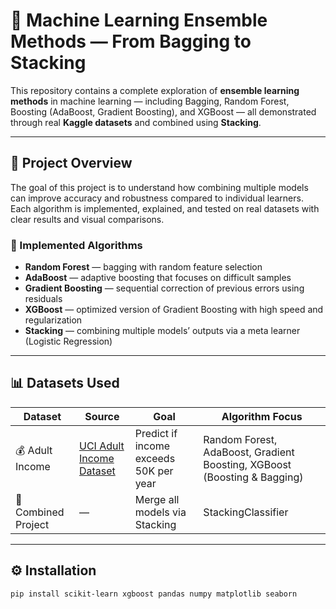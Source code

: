 # 🧠 Machine Learning Ensemble Methods — From Bagging to Stacking

This repository contains a complete exploration of **ensemble learning methods** in machine learning — including Bagging, Random Forest, Boosting (AdaBoost, Gradient Boosting), and XGBoost — all demonstrated through real **Kaggle datasets** and combined using **Stacking**.

---

## 📘 Project Overview

The goal of this project is to understand how combining multiple models can improve accuracy and robustness compared to individual learners.  
Each algorithm is implemented, explained, and tested on real datasets with clear results and visual comparisons.

### 🔹 Implemented Algorithms
- **Random Forest** — bagging with random feature selection  
- **AdaBoost** — adaptive boosting that focuses on difficult samples  
- **Gradient Boosting** — sequential correction of previous errors using residuals  
- **XGBoost** — optimized version of Gradient Boosting with high speed and regularization  
- **Stacking** — combining multiple models’ outputs via a meta learner (Logistic Regression)

---

## 📊 Datasets Used

| Dataset | Source | Goal | Algorithm Focus |
|----------|---------|------|-----------------|
| 💰 Adult Income | [UCI Adult Income Dataset](https://archive.ics.uci.edu/ml/datasets/adult) | Predict if income exceeds 50K per year | Random Forest, AdaBoost, Gradient Boosting, XGBoost (Boosting & Bagging) |
| 🧬 Combined Project | — | Merge all models via Stacking | StackingClassifier |

---

## ⚙️ Installation

```bash
pip install scikit-learn xgboost pandas numpy matplotlib seaborn
